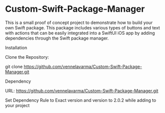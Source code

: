 # Custom-Swift-Package-Manager
This is a small proof of concept project to demonstrate how to build your own Swift package. This package includes various types of buttons and text with actions that can be easily integrated into a SwiftUI iOS app by adding dependencies through the Swift package manager.

Installation

Clone the Repository:

git clone https://github.com/vennelavarma/Custom-Swift-Package-Manager.git

Dependency

URL: https://github.com/vennelavarma/Custom-Swift-Package-Manager.git

Set Dependency Rule to Exact version and version to 2.0.2 while adding to your project




